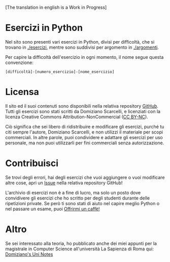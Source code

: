 [The translation in english is a Work in Progress]

# Esercizi in Python

Nel sito sono presenti vari esercizi in Python, divisi per difficoltà, che si trovano in [./esercizi](/esercizi), mentre sono suddivisi per argomento in [./argomenti](/tags).

Per capire la difficoltà dell'esercizio in ogni momento, il nome segue questa convenzione:

`[difficoltà]-[numero_esercizio]-[nome_esercizio]`

# Licensa
Il sito ed il suoi contenuti sono disponibili nella relativa repository [GitHub](https://github.com/DomizianoScarcelli/python-exercises). Tutti gli esercizi sono stati scritti da Domiziano Scarcelli, e licenziati con la licenza Creative Commons Attribution-NonCommercial ([CC BY-NC](https://creativecommons.org/licenses/by-nc/4.0/deed.en)).

Ciò significa che sei libero di ridistribuire e modificare gli esercizi, purché tu citi sempre l'autore, Domiziano Scarcelli, e non utilizzi il materiale per scopi commerciali. In altre parole, puoi condividere e adattare gli esercizi per uso personale, ma non puoi utilizzarli per fini commerciali senza autorizzazione.

# Contribuisci
Se trovi degli errori, hai degli esercizi che vuoi aggiungere o vuoi modificare altre cose, apri un [Issue](https://github.com/DomizianoScarcelli/python-exercises/issues) nella relativa repository GitHub!

L'archivio di esercizi non è a fine di lucro, ma solo un posto dove convidivere gli esercizi che ho scritto per degli studenti durante delle ripetizioni private. Se però ti sono stati di aiuto nel capire meglio Python o nel passare un esame, puoi [Offrirmi un caffè!](https://www.buymeacoffee.com/domizianoscarcelli)

# Altro
Se sei interessato alla teoria, ho pubblicato anche dei miei appunti per la magistrale in Computer Science all'università La Sapienza di Roma qui: [Domiziano's Uni Notes](https://domiziano-cs-notes.netlify.app/)
